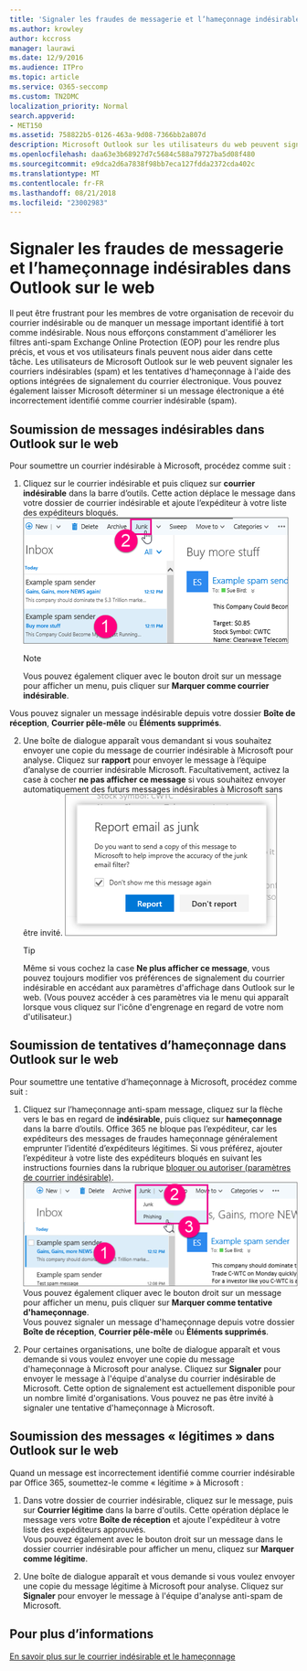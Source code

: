 ```yaml
---
title: 'Signaler les fraudes de messagerie et l’hameçonnage indésirables dans Outlook sur le web '
ms.author: krowley
author: kccross
manager: laurawi
ms.date: 12/9/2016
ms.audience: ITPro
ms.topic: article
ms.service: O365-seccomp
ms.custom: TN2DMC
localization_priority: Normal
search.appverid:
- MET150
ms.assetid: 758822b5-0126-463a-9d08-7366bb2a807d
description: Microsoft Outlook sur les utilisateurs du web peuvent signaler hameçonnage et courrier indésirable (spam) à l’aide des options de rapport de courrier intégré. Vous pouvez également signaler à Microsoft si un message électronique a été incorrectement identifié comme indésirable (spam).
ms.openlocfilehash: daa63e3b68927d7c5684c588a79727ba5d08f480
ms.sourcegitcommit: e9dca2d6a7838f98bb7eca127fdda2372cda402c
ms.translationtype: MT
ms.contentlocale: fr-FR
ms.lasthandoff: 08/21/2018
ms.locfileid: "23002983"
---
```

# <a name="report-junk-email-and-phishing-scams-in-outlook-on-the-web"></a>Signaler les fraudes de messagerie et l’hameçonnage indésirables dans Outlook sur le web 

Il peut être frustrant pour les membres de votre organisation de recevoir du courrier indésirable ou de manquer un message important identifié à tort comme indésirable. Nous nous efforçons constamment d'améliorer les filtres anti-spam Exchange Online Protection (EOP) pour les rendre plus précis, et vous et vos utilisateurs finals peuvent nous aider dans cette tâche. Les utilisateurs de Microsoft Outlook sur le web peuvent signaler les courriers indésirables (spam) et les tentatives d'hameçonnage à l'aide des options intégrées de signalement du courrier électronique. Vous pouvez également laisser Microsoft déterminer si un message électronique a été incorrectement identifié comme courrier indésirable (spam).
  
## <a name="submit-junk-messages-in-outlook-on-the-web"></a>Soumission de messages indésirables dans Outlook sur le web

Pour soumettre un courrier indésirable à Microsoft, procédez comme suit :
  
1. Cliquez sur le courrier indésirable et puis cliquez sur **courrier indésirable** dans la barre d’outils. Cette action déplace le message dans votre dossier de courrier indésirable et ajoute l’expéditeur à votre liste des expéditeurs bloqués.  ![Indiquer messagerie est indésirable à partir d’Outlook sur le web](media/a10ae792-aab6-4374-a041-6c3f732eb2e3.png)
  
    > [!NOTE]
    > Vous pouvez également cliquer avec le bouton droit sur un message pour afficher un menu, puis cliquer sur **Marquer comme courrier indésirable**. 
  
Vous pouvez signaler un message indésirable depuis votre dossier **Boîte de réception**, **Courrier pêle-mêle** ou **Éléments supprimés**. 
  
2. Une boîte de dialogue apparaît vous demandant si vous souhaitez envoyer une copie du message de courrier indésirable à Microsoft pour analyse. Cliquez sur **rapport** pour envoyer le message à l’équipe d’analyse de courrier indésirable Microsoft. Facultativement, activez la case à cocher **ne pas afficher ce message** si vous souhaitez envoyer automatiquement des futurs messages indésirables à Microsoft sans être invité.  ![Signaler le courrier indésirable à Microsoft à partir d’Outlook sur le web](media/e8d3a9f9-6eb6-4309-ba6d-643dffdb6a33.png)
  
    > [!TIP]
    > Même si vous cochez la case **Ne plus afficher ce message**, vous pouvez toujours modifier vos préférences de signalement du courrier indésirable en accédant aux paramètres d'affichage dans Outlook sur le web. (Vous pouvez accéder à ces paramètres via le menu qui apparaît lorsque vous cliquez sur l'icône d'engrenage en regard de votre nom d'utilisateur.) 
  
## <a name="submit-phishing-scam-messages-in-outlook-on-the-web"></a>Soumission de tentatives d’hameçonnage dans Outlook sur le web

Pour soumettre une tentative d’hameçonnage à Microsoft, procédez comme suit :
  
1. Cliquez sur l’hameçonnage anti-spam message, cliquez sur la flèche vers le bas en regard de **indésirable**, puis cliquez sur **hameçonnage** dans la barre d’outils. Office 365 ne bloque pas l’expéditeur, car les expéditeurs des messages de fraudes hameçonnage généralement emprunter l’identité d’expéditeurs légitimes. Si vous préférez, ajouter l’expéditeur à votre liste des expéditeurs bloqués en suivant les instructions fournies dans la rubrique [bloquer ou autoriser (paramètres de courrier indésirable)](https://go.microsoft.com/fwlink/?LinkId=627572). ![Indiquer un message électronique est un hameçonnage semblant dans Outlook sur le web](media/959bb577-341c-41ee-a159-e46600b2cf8a.png)</br>Vous pouvez également cliquer avec le bouton droit sur un message pour afficher un menu, puis cliquer sur **Marquer comme tentative d'hameçonnage**.</br>Vous pouvez signaler un message d'hameçonnage depuis votre dossier **Boîte de réception**, **Courrier pêle-mêle** ou **Éléments supprimés**. 
  
2. Pour certaines organisations, une boîte de dialogue apparaît et vous demande si vous voulez envoyer une copie du message d'hameçonnage à Microsoft pour analyse. Cliquez sur **Signaler** pour envoyer le message à l'équipe d'analyse du courrier indésirable de Microsoft. Cette option de signalement est actuellement disponible pour un nombre limité d'organisations. Vous pouvez ne pas être invité à signaler une tentative d'hameçonnage à Microsoft. 
    
## <a name="submit-not-junk-messages-in-outlook-on-the-web"></a>Soumission des messages « légitimes » dans Outlook sur le web

Quand un message est incorrectement identifié comme courrier indésirable par Office 365, soumettez-le comme « légitime » à Microsoft :
  
1. Dans votre dossier de courrier indésirable, cliquez sur le message, puis sur **Courrier légitime** dans la barre d'outils. Cette opération déplace le message vers votre **Boîte de réception** et ajoute l'expéditeur à votre liste des expéditeurs approuvés.</br>Vous pouvez également avec le bouton droit sur un message dans le dossier courrier indésirable pour afficher un menu, cliquez sur **Marquer comme légitime**. 
  
2. Une boîte de dialogue apparaît et vous demande si vous voulez envoyer une copie du message légitime à Microsoft pour analyse. Cliquez sur **Signaler** pour envoyer le message à l'équipe d'analyse anti-spam de Microsoft. 
    
## <a name="for-more-information"></a>Pour plus d’informations

[En savoir plus sur le courrier indésirable et le hameçonnage](https://go.microsoft.com/fwlink/p/?LinkId=270068)
  
  

